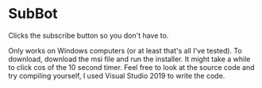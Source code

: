 # SubBot
Clicks the subscribe button so you don't have to.

Only works on Windows computers (or at least that's all I've tested).
To download, download the msi file and run the installer.
It might take a while to click cos of the 10 second timer.
Feel free to look at the source code and try compiling yourself, I used Visual Studio 2019 to write the code.
